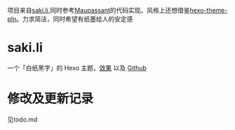 项目来自[saki.li](https://github.com/eatradish/saki.li),同时参考[Maupassant](https://github.com/tufu9441/maupassant-hexo)的代码实现。风格上还想借鉴[hexo-theme-pln](https://github.com/gaoryrt/hexo-theme-pln)。力求简洁，同时希望有纸墨给人的安定感

# saki.li
一个「白纸黑字」的 Hexo 主题，[效果](https://eatradish.github.io) 以及 [Github](https://github.com/eatradish/saki.li)

# 修改及更新记录
见todo.md